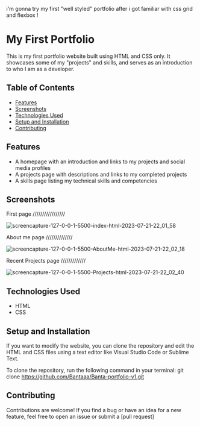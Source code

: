 

i'm gonna try my first "well styled" portfolio after i got familiar with css grid and flexbox !


# My First Portfolio

This is my first portfolio website built using HTML and CSS only. It showcases some of my "projects" and skills, and serves as an introduction to who I am as a developer.

## Table of Contents

- [Features](#features)
- [Screenshots](#screenshots)
- [Technologies Used](#technologies-used)
- [Setup and Installation](#setup-and-installation)
- [Contributing](#contributing)

## Features

- A homepage with an introduction and links to my projects and social media profiles
- A projects page with descriptions and links to my completed projects
- A skills page listing my technical skills and competencies

## Screenshots

First page /////////////////

![screencapture-127-0-0-1-5500-index-html-2023-07-21-22_01_58](https://github.com/Bantaaa/Banta-portfolio-v1/assets/114312925/f87ad42a-4793-41f3-ab51-30d7557b1cec)


About me page //////////////

![screencapture-127-0-0-1-5500-AboutMe-html-2023-07-21-22_02_18](https://github.com/Bantaaa/Banta-portfolio-v1/assets/114312925/6b6ef810-14e2-481e-8968-b183dbbab849)


Recent Projects page /////////////

![screencapture-127-0-0-1-5500-Projects-html-2023-07-21-22_02_40](https://github.com/Bantaaa/Banta-portfolio-v1/assets/114312925/85818d0f-b2a0-42d6-a5d6-a9cd302cca03)


## Technologies Used

- HTML
- CSS

## Setup and Installation

If you want to modify the website, you can clone the repository and edit the HTML and CSS files using a text editor like Visual Studio Code or Sublime Text.

To clone the repository, run the following command in your terminal:
        git clone https://github.com/Bantaaa/Banta-portfolio-v1.git

## Contributing

Contributions are welcome! If you find a bug or have an idea for a new feature, feel free to open an issue or submit a [pull request]

